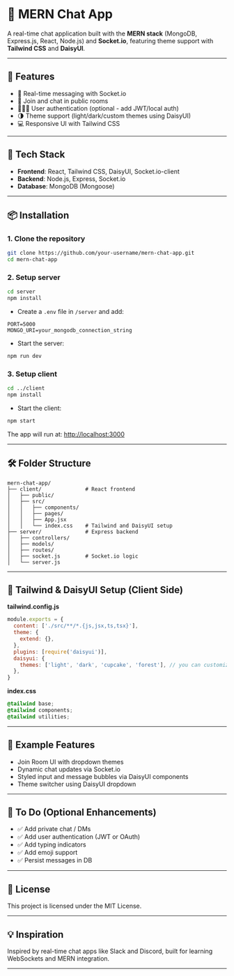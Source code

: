 # 💬 MERN Chat App

A real-time chat application built with the **MERN stack** (MongoDB, Express.js, React, Node.js) and **Socket.io**, featuring theme support with **Tailwind CSS** and **DaisyUI**.

---

## 🚀 Features

- 💬 Real-time messaging with Socket.io  
- 👥 Join and chat in public rooms  
- 🧑‍🤝‍🧑 User authentication (optional - add JWT/local auth)  
- 🌗 Theme support (light/dark/custom themes using DaisyUI)  
- 💻 Responsive UI with Tailwind CSS

---

## 🧰 Tech Stack

- **Frontend**: React, Tailwind CSS, DaisyUI, Socket.io-client  
- **Backend**: Node.js, Express, Socket.io  
- **Database**: MongoDB (Mongoose)

---

## 📦 Installation

### 1. Clone the repository

```bash
git clone https://github.com/your-username/mern-chat-app.git
cd mern-chat-app
```

### 2. Setup server

```bash
cd server
npm install
```

- Create a `.env` file in `/server` and add:
```env
PORT=5000
MONGO_URI=your_mongodb_connection_string
```

- Start the server:
```bash
npm run dev
```

### 3. Setup client

```bash
cd ../client
npm install
```

- Start the client:
```bash
npm start
```

The app will run at: [http://localhost:3000](http://localhost:3000)

---

## 🛠️ Folder Structure

```
mern-chat-app/
├── client/              # React frontend
│   ├── public/
│   ├── src/
│   │   ├── components/
│   │   ├── pages/
│   │   ├── App.jsx
│   │   └── index.css    # Tailwind and DaisyUI setup
├── server/              # Express backend
│   ├── controllers/
│   ├── models/
│   ├── routes/
│   ├── socket.js        # Socket.io logic
│   └── server.js
```

---

## 🎨 Tailwind & DaisyUI Setup (Client Side)

**tailwind.config.js**
```js
module.exports = {
  content: ['./src/**/*.{js,jsx,ts,tsx}'],
  theme: {
    extend: {},
  },
  plugins: [require('daisyui')],
  daisyui: {
    themes: ['light', 'dark', 'cupcake', 'forest'], // you can customize themes here
  },
}
```

**index.css**
```css
@tailwind base;
@tailwind components;
@tailwind utilities;
```

---

## 🧪 Example Features

- Join Room UI with dropdown themes
- Dynamic chat updates via Socket.io
- Styled input and message bubbles via DaisyUI components
- Theme switcher using DaisyUI dropdown

---

## 📌 To Do (Optional Enhancements)

- ✅ Add private chat / DMs  
- ✅ Add user authentication (JWT or OAuth)  
- ✅ Add typing indicators  
- ✅ Add emoji support  
- ✅ Persist messages in DB

---

## 📝 License

This project is licensed under the MIT License.

---

## 💡 Inspiration

Inspired by real-time chat apps like Slack and Discord, built for learning WebSockets and MERN integration.

---
```
